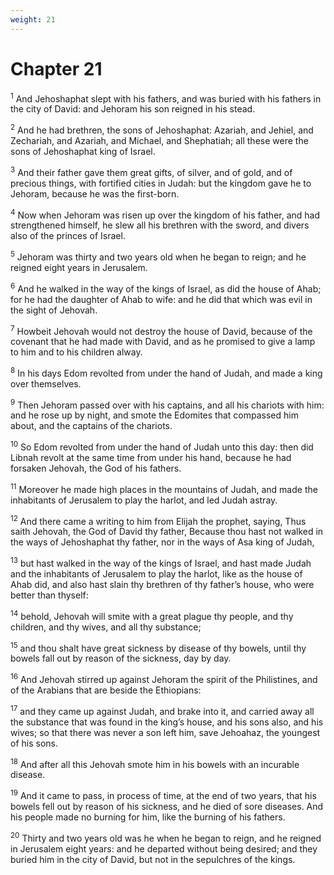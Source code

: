 ```yaml
---
weight: 21
---
```


# Chapter 21

<sup>1</sup> And Jehoshaphat slept with his fathers, and was buried with his fathers in the city of David: and Jehoram his son reigned in his stead. 

<sup>2</sup> And he had brethren, the sons of Jehoshaphat: Azariah, and Jehiel, and Zechariah, and Azariah, and Michael, and Shephatiah; all these were the sons of Jehoshaphat king of Israel. 

<sup>3</sup> And their father gave them great gifts, of silver, and of gold, and of precious things, with fortified cities in Judah: but the kingdom gave he to Jehoram, because he was the first-born. 

<sup>4</sup> Now when Jehoram was risen up over the kingdom of his father, and had strengthened himself, he slew all his brethren with the sword, and divers also of the princes of Israel. 

<sup>5</sup> Jehoram was thirty and two years old when he began to reign; and he reigned eight years in Jerusalem. 

<sup>6</sup> And he walked in the way of the kings of Israel, as did the house of Ahab; for he had the daughter of Ahab to wife: and he did that which was evil in the sight of Jehovah. 

<sup>7</sup> Howbeit Jehovah would not destroy the house of David, because of the covenant that he had made with David, and as he promised to give a lamp to him and to his children alway. 

<sup>8</sup> In his days Edom revolted from under the hand of Judah, and made a king over themselves. 

<sup>9</sup> Then Jehoram passed over with his captains, and all his chariots with him: and he rose up by night, and smote the Edomites that compassed him about, and the captains of the chariots. 

<sup>10</sup> So Edom revolted from under the hand of Judah unto this day: then did Libnah revolt at the same time from under his hand, because he had forsaken Jehovah, the God of his fathers. 

<sup>11</sup> Moreover he made high places in the mountains of Judah, and made the inhabitants of Jerusalem to play the harlot, and led Judah astray. 

<sup>12</sup> And there came a writing to him from Elijah the prophet, saying, Thus saith Jehovah, the God of David thy father, Because thou hast not walked in the ways of Jehoshaphat thy father, nor in the ways of Asa king of Judah, 

<sup>13</sup> but hast walked in the way of the kings of Israel, and hast made Judah and the inhabitants of Jerusalem to play the harlot, like as the house of Ahab did, and also hast slain thy brethren of thy father’s house, who were better than thyself: 

<sup>14</sup> behold, Jehovah will smite with a great plague thy people, and thy children, and thy wives, and all thy substance; 

<sup>15</sup> and thou shalt have great sickness by disease of thy bowels, until thy bowels fall out by reason of the sickness, day by day. 

<sup>16</sup> And Jehovah stirred up against Jehoram the spirit of the Philistines, and of the Arabians that are beside the Ethiopians: 

<sup>17</sup> and they came up against Judah, and brake into it, and carried away all the substance that was found in the king’s house, and his sons also, and his wives; so that there was never a son left him, save Jehoahaz, the youngest of his sons. 

<sup>18</sup> And after all this Jehovah smote him in his bowels with an incurable disease. 

<sup>19</sup> And it came to pass, in process of time, at the end of two years, that his bowels fell out by reason of his sickness, and he died of sore diseases. And his people made no burning for him, like the burning of his fathers. 

<sup>20</sup> Thirty and two years old was he when he began to reign, and he reigned in Jerusalem eight years: and he departed without being desired; and they buried him in the city of David, but not in the sepulchres of the kings. 


